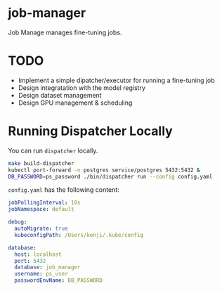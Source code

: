 # job-manager

Job Manage manages fine-tuning jobs.

# TODO
- Implement a simple dipatcher/executor for running a fine-tuning job
- Design integratation with the model registry
- Design dataset management
- Design GPU management & scheduling

# Running Dispatcher Locally

You can run `dispatcher` locally.

```bash
make build-dispatcher
kubectl port-forward -n postgres service/postgres 5432:5432 &
DB_PASSWORD=ps_password ./bin/dispatcher run --config config.yaml
```

`config.yaml` has the following content:

```yaml
jobPollingInterval: 10s
jobNamespace: default

debug:
  autoMigrate: true
  kubeconfigPath: /Users/kenji/.kube/config

database:
  host: localhost
  port: 5432
  database: job_manager
  username: ps_user
  passwordEnvName: DB_PASSWORD
```
